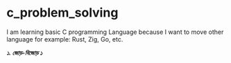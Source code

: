 # c_problem_solving

I am learning basic C programming Language because I want to move other language for example: Rust, Zig, Go, etc.


***১. জোড়-বিজোড় ১***
